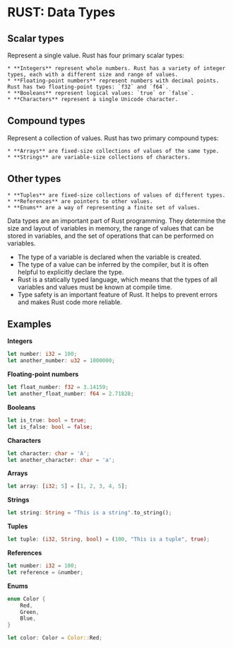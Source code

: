 # RUST: Data Types

## Scalar types

Represent a single value. Rust has four primary scalar types:

    * **Integers** represent whole numbers. Rust has a variety of integer types, each with a different size and range of values.
    * **Floating-point numbers** represent numbers with decimal points. Rust has two floating-point types: `f32` and `f64`.
    * **Booleans** represent logical values: `true` or `false`.
    * **Characters** represent a single Unicode character.

## Compound types

Represent a collection of values. Rust has two primary compound types:

    * **Arrays** are fixed-size collections of values of the same type.
    * **Strings** are variable-size collections of characters.

## Other types

    * **Tuples** are fixed-size collections of values of different types.
    * **References** are pointers to other values.
    * **Enums** are a way of representing a finite set of values.

Data types are an important part of Rust programming. They determine the size and layout of variables in memory, the range of values that can be stored in variables, and the set of operations that can be performed on variables.

* The type of a variable is declared when the variable is created.
* The type of a value can be inferred by the compiler, but it is often helpful to explicitly declare the type.
* Rust is a statically typed language, which means that the types of all variables and values must be known at compile time.
* Type safety is an important feature of Rust. It helps to prevent errors and makes Rust code more reliable.

## Examples

**Integers**

```rust
let number: i32 = 100;
let another_number: u32 = 1000000;
```

**Floating-point numbers**

```rust
let float_number: f32 = 3.14159;
let another_float_number: f64 = 2.71828;
```

**Booleans**

```rust
let is_true: bool = true;
let is_false: bool = false;
```

**Characters**

```rust
let character: char = 'A';
let another_character: char = 'a';
```

**Arrays**

```rust
let array: [i32; 5] = [1, 2, 3, 4, 5];
```

**Strings**

```rust
let string: String = "This is a string".to_string();
```

**Tuples**

```rust
let tuple: (i32, String, bool) = (100, "This is a tuple", true);
```

**References**

```rust
let number: i32 = 100;
let reference = &number;
```

**Enums**

```rust
enum Color {
    Red,
    Green,
    Blue,
}

let color: Color = Color::Red;
```
